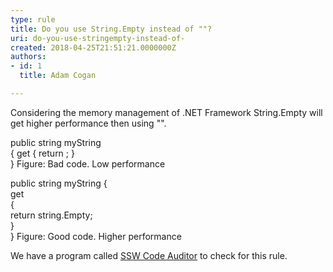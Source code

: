 ```yaml
---
type: rule
title: Do you use String.Empty instead of ""?
uri: do-you-use-stringempty-instead-of-
created: 2018-04-25T21:51:21.0000000Z
authors:
- id: 1
  title: Adam Cogan

---
```


Considering the memory management of .NET Framework String.Empty will get higher performance then using "".
 
public string myString     
{
 get
 {
 return ;
 }     
}
Figure: Bad code. Low performance

public string myString
{     
 get     
 {     
 return string.Empty;     
 }     
}
   Figure: Good code. Higher performance

We have a program called [SSW Code Auditor](https&#58;//www.ssw.com.au/ssw/CodeAuditor/Rules.aspx#TimeSpan) to check for this rule.
